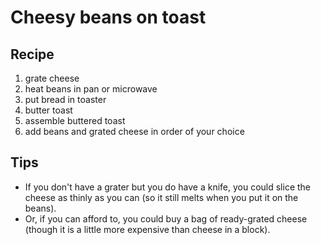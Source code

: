 # Cheesy beans on toast

## Recipe

1. grate cheese
2. heat beans in pan or microwave
3. put bread in toaster
4. butter toast
5. assemble buttered toast
6. add beans and grated cheese in order of your choice

## Tips

- If you don't have a grater but you do have a knife, you could slice the cheese as thinly as you can (so it still melts when you put it on the beans).
- Or, if you can afford to, you could buy a bag of ready-grated cheese (though it is a little more expensive than cheese in a block).
